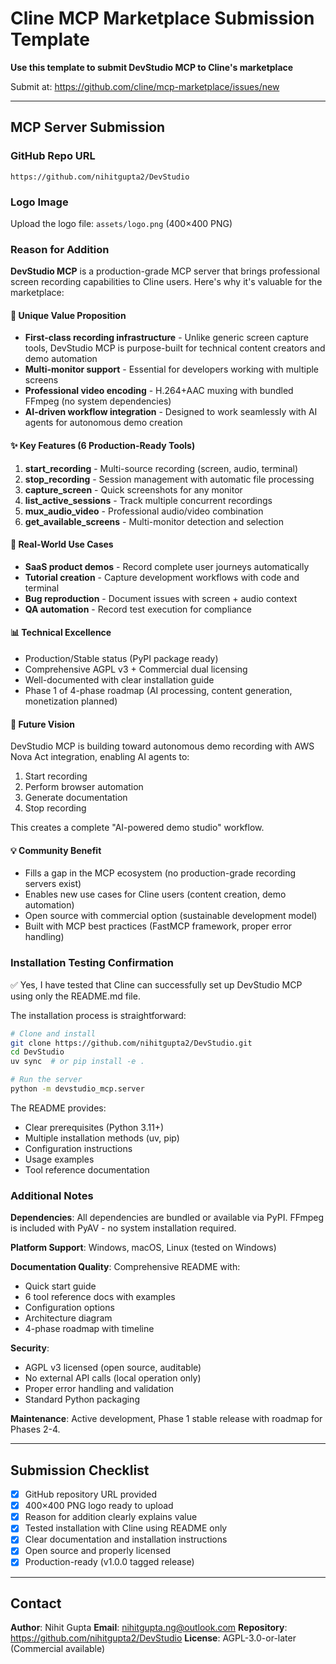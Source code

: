 # Cline MCP Marketplace Submission Template

**Use this template to submit DevStudio MCP to Cline's marketplace**

Submit at: https://github.com/cline/mcp-marketplace/issues/new

---

## MCP Server Submission

### GitHub Repo URL
```
https://github.com/nihitgupta2/DevStudio
```

### Logo Image
Upload the logo file: `assets/logo.png` (400×400 PNG)

### Reason for Addition

**DevStudio MCP** is a production-grade MCP server that brings professional screen recording capabilities to Cline users. Here's why it's valuable for the marketplace:

#### 🎯 Unique Value Proposition
- **First-class recording infrastructure** - Unlike generic screen capture tools, DevStudio MCP is purpose-built for technical content creators and demo automation
- **Multi-monitor support** - Essential for developers working with multiple screens
- **Professional video encoding** - H.264+AAC muxing with bundled FFmpeg (no system dependencies)
- **AI-driven workflow integration** - Designed to work seamlessly with AI agents for autonomous demo creation

#### ✨ Key Features (6 Production-Ready Tools)
1. **start_recording** - Multi-source recording (screen, audio, terminal)
2. **stop_recording** - Session management with automatic file processing
3. **capture_screen** - Quick screenshots for any monitor
4. **list_active_sessions** - Track multiple concurrent recordings
5. **mux_audio_video** - Professional audio/video combination
6. **get_available_screens** - Multi-monitor detection and selection

#### 🚀 Real-World Use Cases
- **SaaS product demos** - Record complete user journeys automatically
- **Tutorial creation** - Capture development workflows with code and terminal
- **Bug reproduction** - Document issues with screen + audio context
- **QA automation** - Record test execution for compliance

#### 📊 Technical Excellence
- Production/Stable status (PyPI package ready)
- Comprehensive AGPL v3 + Commercial dual licensing
- Well-documented with clear installation guide
- Phase 1 of 4-phase roadmap (AI processing, content generation, monetization planned)

#### 🌟 Future Vision
DevStudio MCP is building toward autonomous demo recording with AWS Nova Act integration, enabling AI agents to:
1. Start recording
2. Perform browser automation
3. Generate documentation
4. Stop recording

This creates a complete "AI-powered demo studio" workflow.

#### 💡 Community Benefit
- Fills a gap in the MCP ecosystem (no production-grade recording servers exist)
- Enables new use cases for Cline users (content creation, demo automation)
- Open source with commercial option (sustainable development model)
- Built with MCP best practices (FastMCP framework, proper error handling)

### Installation Testing Confirmation

✅ Yes, I have tested that Cline can successfully set up DevStudio MCP using only the README.md file.

The installation process is straightforward:
```bash
# Clone and install
git clone https://github.com/nihitgupta2/DevStudio.git
cd DevStudio
uv sync  # or pip install -e .

# Run the server
python -m devstudio_mcp.server
```

The README provides:
- Clear prerequisites (Python 3.11+)
- Multiple installation methods (uv, pip)
- Configuration instructions
- Usage examples
- Tool reference documentation

### Additional Notes

**Dependencies**: All dependencies are bundled or available via PyPI. FFmpeg is included with PyAV - no system installation required.

**Platform Support**: Windows, macOS, Linux (tested on Windows)

**Documentation Quality**: Comprehensive README with:
- Quick start guide
- 6 tool reference docs with examples
- Configuration options
- Architecture diagram
- 4-phase roadmap with timeline

**Security**:
- AGPL v3 licensed (open source, auditable)
- No external API calls (local operation only)
- Proper error handling and validation
- Standard Python packaging

**Maintenance**: Active development, Phase 1 stable release with roadmap for Phases 2-4.

---

## Submission Checklist

- [x] GitHub repository URL provided
- [x] 400×400 PNG logo ready to upload
- [x] Reason for addition clearly explains value
- [x] Tested installation with Cline using README only
- [x] Clear documentation and installation instructions
- [x] Open source and properly licensed
- [x] Production-ready (v1.0.0 tagged release)

---

## Contact

**Author**: Nihit Gupta
**Email**: nihitgupta.ng@outlook.com
**Repository**: https://github.com/nihitgupta2/DevStudio
**License**: AGPL-3.0-or-later (Commercial available)
